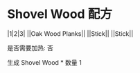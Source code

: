 # Shovel Wood 配方

|1|2|3|
||Oak Wood Planks||
||Stick||
||Stick||

是否需要加热: 否

生成 Shovel Wood * 数量 1

